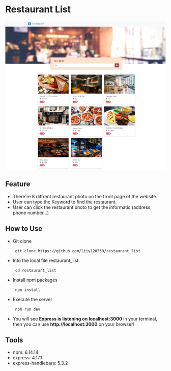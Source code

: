# Restaurant List

![image](https://github.com/liiy120530/restaurant_list/blob/main/restaurant.png)

## Feature
 * There're 8 diffrent restaurant photo on the front page of the website.
 * User can type the Keyword to find the restaurant.
 * User can click the restaurant photo to get the informatio (address, phone number...)
 
## How to Use
 * Git clone
    
        git clone https://github.com/liiy120530/restaurant_list
 * Into the local file restaurant_list
    
        cd restaurant_list
 * Install npm packages
    
        npm install
 * Execute the server
    
        npm run dev
 * You will see __Express is listening on localhost:3000__ in your terminal, then you can use __http://localhost:3000__ on your browser!
 
## Tools
 * npm: 6.14.14
 * express: 4.17.1
 * express-handlebars: 5.3.2

